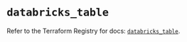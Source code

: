# `databricks_table`

Refer to the Terraform Registry for docs: [`databricks_table`](https://registry.terraform.io/providers/databricks/databricks/1.58.0/docs/resources/table).

